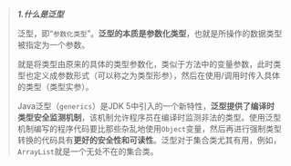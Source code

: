 > ***1.什么是泛型***
>
>  泛型，即“`参数化类型`”。**泛型的本质是参数化类型**，也就是所操作的数据类型被指定为一个参数。
>
> 就是将类型由原来的具体的类型参数化，类似于方法中的变量参数，此时类型也定义成参数形式（可以称之为类型形参），然后在使用/调用时传入具体的类型（类型实参）。 
>
> Java泛型（`generics`）是JDK 5中引入的一个新特性，**泛型提供了编译时类型安全监测机制**，该机制允许程序员在编译时监测非法的类型。使用泛型机制编写的程序代码要比那些杂乱地使用`Object`变量，然后再进行强制类型转换的代码具有**更好的安全性和可读性**。泛型对于集合类尤其有用，例如，`ArrayList`就是一个无处不在的集合类。
>
> 

> 
>
